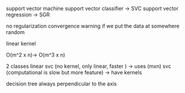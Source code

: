 support vector machine
support vector classifier -> SVC
support vector regression -> SGR

no regularization
convergence warning if we put the data at somewhere random

linear kernel

O(m^2 x n)-> O(m^3 x n)


2 classes
linear svc (no kernel, only linear, faster ) -> uses (mxn)
svc (computational is slow but more feature) -> have kernels

decision tree always perpendicular to the axis
